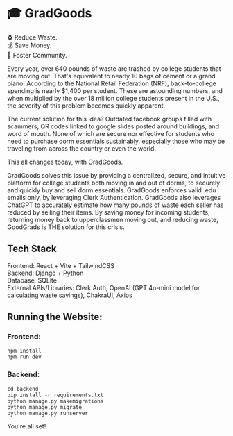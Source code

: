 # 🎓 GradGoods 

♻️  Reduce Waste. <br/>
💰 Save Money. <br/>
👥 Foster Community. <br/>

Every year, over 640 pounds of waste are trashed by college students that are moving out. That's equivalent to nearly 10 bags of cement or a grand piano. According to the National Retail Federation (NRF), back-to-college spending is nearly $1,400 per student. These are astounding numbers, and when multiplied by the over 18 million college students present in the U.S., the severity of this problem becomes quickly apparent. 

The current solution for this idea? Outdated facebook groups filled with scammers, QR codes linked to google slides posted around buildings, and word of mouth. None of which are secure nor effective for students who need to purchase dorm essentials sustainably, especially those who may be traveling from across the country or even the world.

This all changes today, with GradGoods.

GradGoods solves this issue by providing a centralized, secure, and intuitive platform for college students both moving in and out of dorms, to securely and quickly buy and sell dorm essentials. GradGoods enforces valid .edu emails only, by leveraging Clerk Authentication. GradGoods also leverages ChatGPT to accurately estimate how many pounds of waste each seller has reduced by selling their items. By saving money for incoming students, returning money back to upperclassmen moving out, and reducing waste, GoodGrads is THE solution for this crisis.


## Tech Stack
Frontend: React + Vite + TailwindCSS <br/>
Backend: Django + Python <br/>
Database: SQLite <br/>
External APIs/Libraries: Clerk Auth, OpenAI (GPT 4o-mini model for calculating waste savings), ChakraUI, Axios <br/>

## Running the Website:
### Frontend:
`npm install` <br/>
`npm run dev`  <br/>

### Backend:
`cd backend ` <br/>
`pip install -r requirements.txt ` <br/>
`python manage.py makemigrations`  <br/>
`python manage.py migrate`  <br/>
`python manage.py runserver ` <br/>

You're all set!




